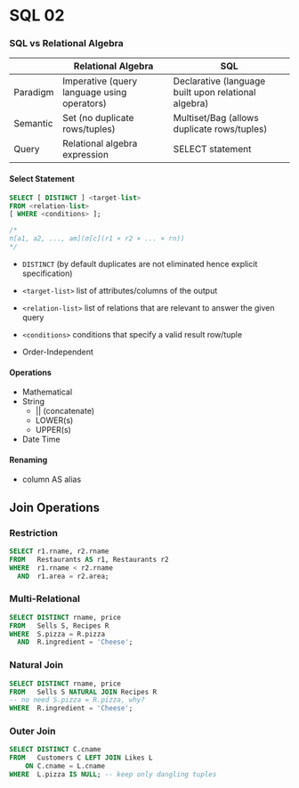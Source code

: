 # SQL 02

### SQL vs Relational Algebra
|          | Relational Algebra                          | SQL                                                  |
| -------- | ------------------------------------------- | ---------------------------------------------------- |
| Paradigm | Imperative (query language using operators) | Declarative (language built upon relational algebra) |
| Semantic | Set (no duplicate rows/tuples)              | Multiset/Bag (allows duplicate rows/tuples)          |
| Query    | Relational algebra expression               | SELECT statement                                                     |

#### Select Statement
```sql
SELECT [ DISTINCT ] <target-list>
FROM <relation-list>
[ WHERE <conditions> ];

/* 
π[a1, a2, ..., am](σ[c](r1 × r2 × ... × rn))
*/
```

- `DISTINCT` (by default duplicates are not eliminated hence explicit specification)
- `<target-list>` list of attributes/columns of the output
- `<relation-list>` list of relations that are relevant to answer the given query
- `<conditions>` conditions that specify a valid result row/tuple

- Order-Independent

#### Operations
- Mathematical  
- String 
	- || (concatenate)
	- LOWER(s)
	- UPPER(s)
- Date Time

#### Renaming
- column AS alias


## Join Operations
### Restriction
```sql
SELECT r1.rname, r2.rname
FROM   Restaurants AS r1, Restaurants r2
WHERE  r1.rname < r2.rname
  AND  r1.area = r2.area;
```
### Multi-Relational
```sql
SELECT DISTINCT rname, price
FROM   Sells S, Recipes R
WHERE  S.pizza = R.pizza
  AND  R.ingredient = 'Cheese';
```
### Natural Join
```sql
SELECT DISTINCT rname, price
FROM   Sells S NATURAL JOIN Recipes R
-- no need S.pizza = R.pizza, why?
WHERE  R.ingredient = 'Cheese';
```
### Outer Join
```sql
SELECT DISTINCT C.cname
FROM   Customers C LEFT JOIN Likes L
    ON C.cname = L.cname
WHERE  L.pizza IS NULL; -- keep only dangling tuples

```

